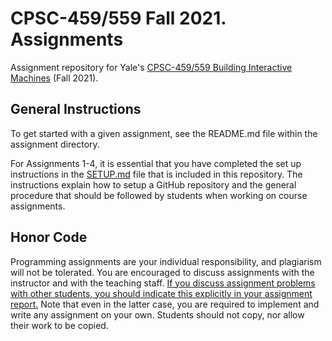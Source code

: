# CPSC-459/559 Fall 2021. Assignments

Assignment repository for Yale's [CPSC-459/559 Building Interactive Machines](https://cpsc459-bim.gitlab.io/f21/) (Fall 2021).

## General Instructions

To get started with a given assignment, see the README.md file within the assignment directory. 

For Assignments 1-4, it is essential that you have completed the set up instructions in the [SETUP.md](SETUP.md) file that is included in this repository. The instructions explain how to setup a GitHub repository and the general procedure that should be followed by students when working on course assignments.

## Honor Code

Programming assignments are your individual responsibility, and plagiarism will not be tolerated. You are encouraged to discuss assignments with the instructor and 
with the teaching staff. <u>If you discuss assignment problems with other students, you should indicate this explicitly in your assignment report.</u> Note that even in the latter case, you are required to implement and write any assignment on your own. Students should not copy, nor allow their work to be copied.




